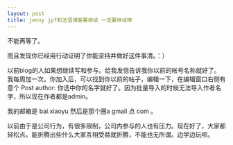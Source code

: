 ```yaml
---
layout: post
title: jenny jpf和法语博客要继续 一定要继续呀
---
```


<script type="text/javascript">window.document.getElementById('post-393').parentNode.className += ' adhesive_post';</script><p>不能再等了。</p>
<p>而且发现你已经用行动证明了你能坚持并做好这件事清。：）</p>
<p>以前blog的人如果想继续写和参与。给我发信告诉我你以前的帐号名称就好了。我每周加一次。你加入后，可以找到你以前的帖子，编辑一下，在编辑窗口右侧有意个 Post author: 你选中你的名字就好了。因为批量导入的时候无法导入作者名字，所以现在作者都是admin。</p>
<p>我的邮箱是 bai.xiaoyu 然后是那个圈a gmail 点 com 。</p>
<p>以前由于是公司行为，有很多限制，公司内参与的人也有压力。现在好了，大家都轻松点。能折腾出些什么大家互相受益就折腾，不能也无所谓。边学边玩呗。
</p>
